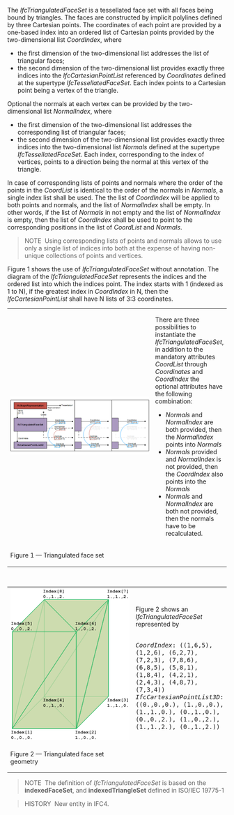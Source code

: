﻿The _IfcTriangulatedFaceSet_ is a tessellated face set with all faces being bound by triangles. The faces are constructed by implicit polylines defined by three Cartesian points. The coordinates of each point are provided by a one-based index into an ordered list of Cartesian points provided by the two-dimensional list _CoordIndex_, where

* the first dimension of the two-dimensional list addresses the list of triangular faces;
* the second dimension of the two-dimensional list provides exactly three indices into the _IfcCartesianPointList_ referenced by _Coordinates_ defined at the supertype _IfcTessellatedFaceSet_. Each index points to a Cartesian point being a vertex of the triangle.

Optional the normals at each vertex can be provided by the two-dimensional list _NormalIndex_, where

* the first dimension of the two-dimensional list addresses the corresponding list of triangular faces; 
* the second dimension of the two-dimensional list provides exactly three indices into the two-dimensional list _Normals_ defined at the supertype _IfcTessellatedFaceSet_. Each index, corresponding to the index of vertices, points to a direction being the normal at this vertex of the triangle.

In case of corresponding lists of points and normals where the order of the points in the _CoordList_ is identical to the order of the normals in _Normals_, a single index list shall be used. The the list of _CoordIndex_ will be applied to both points and normals, and the list of _NormalIndex_ shall be empty. In other words, if the list of _Normals_ in not empty and the list of _NormalIndex_ is empty, then the list of _CoordIndex_ shall be used to point to the corresponding positions in the list of _CoordList_ and _Normals_.

> NOTE&nbsp; Using corresponding lists of points and normals allows to use only a single list of indices into both at the expense of having non-unique collections of points and vertices.

Figure 1 shows the use of _IfcTriangulatedFaceSet_ without annotation. The diagram of the _IfcTriangulatedFaceSet_ represents the indices and the ordered list into which the indices point. The index starts with 1 (indexed as 1 to N), if the greatest index in _CoordIndex_ in N, then the _IfcCartesianPointList_ shall have N lists of 3:3 coordinates.

<table summary="tessellation">
 <tr>
  <td style="width: 720px"><img src="../../../../../../figures/ifctriangulatedfaceset_01.png" alt="IfcTriangulatedFaceSet_01"></td>
  <td>
   <p>There are three possibilities to instantiate the <em>IfcTriangulatedFaceSet</em>, in addition to the mandatory attributes <em>CoordList</em> through <em>Coordinates</em> and <em>CoordIndex</em> the optional attributes have the following combination:</p>
   <ul>
    <li><em>Normals</em> and <em>NormalIndex</em> are both provided, then the <em>NormalIndex</em> points into <em>Normals</em></li> 
    <li><em>Normals</em> provided and <em>NormalIndex</em> is not provided, then the <em>CoordIndex</em> also points into the <em>Normals</em></li> 
    <li><em>Normals</em> and <em>NormalIndex</em> are both not provided, then the normals have to be recalculated.</li> 
   </ul>
  </td>
 </tr>
 <tr>
  <td><p class="figure">Figure 1 &mdash; Triangulated face set</p></td>
  <td></td>
 </tr>
</table>

&nbsp;

<table summary="tessellation">
 <tr><td style="width: 280px"><img src="../../../../../../figures/ifctriangulatedfaceset_example-01.png" width="275" height="350" alt="IfcTriangulatedFaceSet_Example-01">
 </td>
 <td>
  <p>Figure 2 shows an <em>IfcTriangulatedFaceSet</em> represented by<br><br></p>
<tt class="spf">
<em>CoordIndex</em>: ((1,6,5), (1,2,6), (6,2,7), (7,2,3), (7,8,6), (6,8,5), (5,8,1), (1,8,4), (4,2,1), (2,4,3), (4,8,7), (7,3,4))<br>
<em>IfcCartesianPointList3D</em>: ((0.,0.,0.), (1.,0.,0.), (1.,1.,0.), (0.,1.,0.), (0.,0.,2.), (1.,0.,2.), (1.,1.,2.), (0.,1.,2.))
</tt>
  </td>
 </tr>
 <tr>
  <td><p class="figure">Figure 2 &mdash; Triangulated face set geometry</p></td>
  <td>&nbsp;</td>
 </tr>
</table>

> NOTE&nbsp; The definition of _IfcTriangulatedFaceSet_ is based on the **indexedFaceSet**, and **indexedTriangleSet** defined in ISO/IEC 19775-1

> HISTORY&nbsp; New entity in IFC4.